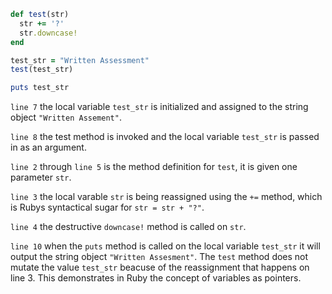 ```ruby
def test(str)
  str += '?'
  str.downcase!
end

test_str = "Written Assessment"
test(test_str)

puts test_str
```

`line 7` the local variable `test_str` is initialized and assigned to the string object `"Written Assement"`. 

`line 8` the test method is invoked and the local variable `test_str` is passed in as an argument. 

`line 2` through `line 5` is the method definition for `test`, it is given one parameter `str`.

`line 3` the local varable `str` is being reassigned using the `+=` method, which is Rubys syntactical sugar for `str = str + "?"`.

`line 4` the destructive `downcase!` method is called on `str`.

`line 10` when the `puts` method is called on the local variable `test_str` it will output the string object `"Written Assesment"`. The `test` method does not mutate the value `test_str` beacuse of the reassignment that happens on line 3. This demonstrates in Ruby the concept of variables as pointers.